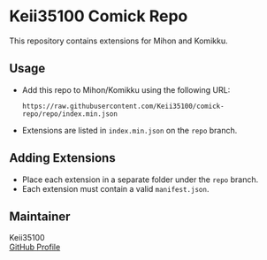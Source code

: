 # Keii35100 Comick Repo

This repository contains extensions for Mihon and Komikku.

## Usage

- Add this repo to Mihon/Komikku using the following URL:
  ```
  https://raw.githubusercontent.com/Keii35100/comick-repo/repo/index.min.json
  ```

- Extensions are listed in `index.min.json` on the `repo` branch.

## Adding Extensions

- Place each extension in a separate folder under the `repo` branch.
- Each extension must contain a valid `manifest.json`.

## Maintainer

Keii35100  
[GitHub Profile](https://github.com/Keii35100)